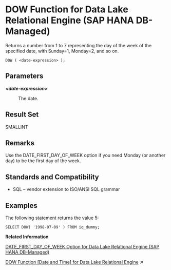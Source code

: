 <!-- loioaae6da55cdb5426d9b6a06e2c7e5b2b4 -->

# DOW Function for Data Lake Relational Engine \(SAP HANA DB-Managed\)

Returns a number from 1 to 7 representing the day of the week of the specified date, with Sunday=1, Monday=2, and so on.



```
DOW ( <date-expression> );
```



<a name="loioaae6da55cdb5426d9b6a06e2c7e5b2b4__section_i5n_1zl_srb"/>

## Parameters


<dl>
<dt><b>

*<date-expression\>*

</b></dt>
<dd>

The date.



</dd>
</dl>



<a name="loioaae6da55cdb5426d9b6a06e2c7e5b2b4__section_frc_bzl_srb"/>

## Result Set

SMALLINT



<a name="loioaae6da55cdb5426d9b6a06e2c7e5b2b4__section_h1q_bzl_srb"/>

## Remarks

Use the DATE\_FIRST\_DAY\_OF\_WEEK option if you need Monday \(or another day\) to be the first day of the week.



<a name="loioaae6da55cdb5426d9b6a06e2c7e5b2b4__section_zcl_fm3_wrb"/>

## Standards and Compatibility

-   SQL – vendor extension to ISO/ANSI SQL grammar



<a name="loioaae6da55cdb5426d9b6a06e2c7e5b2b4__section_kyx_fm3_wrb"/>

## Examples

The following statement returns the value 5:

```
SELECT DOW( '1998-07-09' ) FROM iq_dummy;
```

**Related Information**  


[DATE\_FIRST\_DAY\_OF\_WEEK Option for Data Lake Relational Engine \(SAP HANA DB-Managed\)](../040-database-options/date-first-day-of-week-option-for-data-lake-relational-engine-sap-hana-db-managed-7b332a7.md "Determines the first day of the week.")

[DOW Function \[Date and Time\] for Data Lake Relational Engine](https://help.sap.com/viewer/19b3964099384f178ad08f2d348232a9/2024_3_QRC/en-US/a54e817784f21015bfbbc50ea9eaecba.html "Returns a number from 1 to 7 representing the day of the week of the specified date, with Sunday=1, Monday=2, and so on.") :arrow_upper_right:

